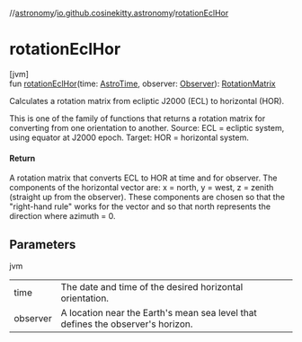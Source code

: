 //[astronomy](../../index.md)/[io.github.cosinekitty.astronomy](index.md)/[rotationEclHor](rotation-ecl-hor.md)

# rotationEclHor

[jvm]\
fun [rotationEclHor](rotation-ecl-hor.md)(time: [AstroTime](-astro-time/index.md), observer: [Observer](-observer/index.md)): [RotationMatrix](-rotation-matrix/index.md)

Calculates a rotation matrix from ecliptic J2000 (ECL) to horizontal (HOR).

This is one of the family of functions that returns a rotation matrix for converting from one orientation to another. Source: ECL = ecliptic system, using equator at J2000 epoch. Target: HOR = horizontal system.

#### Return

A rotation matrix that converts ECL to HOR at time and for observer. The components of the horizontal vector are: x = north, y = west, z = zenith (straight up from the observer). These components are chosen so that the "right-hand rule" works for the vector and so that north represents the direction where azimuth = 0.

## Parameters

jvm

| | |
|---|---|
| time | The date and time of the desired horizontal orientation. |
| observer | A location near the Earth's mean sea level that defines the observer's horizon. |

